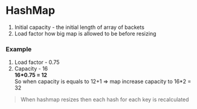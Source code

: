# HashMap
1. Initial capacity - the initial length of array of backets
2. Load factor how big map is allowed to be before resizing
### Example
1. Load factor - 0.75
2. Capacity - 16\
**16*0.75 = 12**\
So when capacity is equals to 12+1 => map increase capacity to 16*2 = 32

> When hashmap resizes then each hash for each key is recalculated

